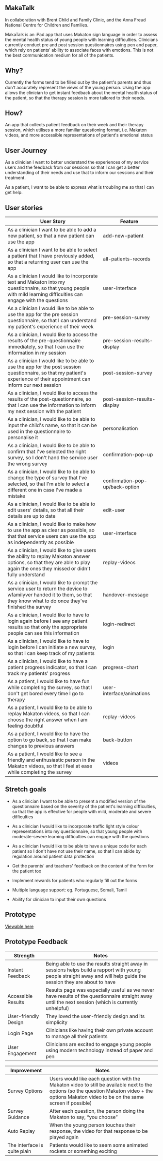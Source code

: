 ## MakaTalk

In collaboration with Brent Child and Family Clinic, and the Anna Freud National Centre for Children and Families.

MakaTalk is an iPad app that uses Makaton sign language in order to assess the mental health status of young people with learning difficulties. Clinicians currently conduct pre and post session questionnaires using pen and paper, which rely on patients' ability to associate faces with emotions. This is not the best communication medium for all of the patients.


## Why?
Currently the forms tend to be filled out by the patient's parents and thus don't accurately represent the views of the young person. Using the app allows the clinician to get instant feedback about the mental health status of the patient, so that the therapy session is more tailored to their needs.

## How?
An app that collects patient feedback on their week and their therapy session, which utilises a more familiar questioning format, i.e. Makaton videos, and more accessible representations of patient's emotional status


## User Journey

As a clinician I want to better understand the experiences of my service users and the feedback from our sessions so that I can get a better understanding of their needs and use that to inform our sessions and their treatment.

As a patient, I want to be able to express what is troubling me so that I can get help.  

## User stories


|  User Story | Feature  |   
|---|---|
| As a clinician I want to be able to add a new patient, so that a new patient can use the app  |  add-new-patient |   
| As a clinician I want to be able to select a patient that I have previously added, so that a returning user can use the app  | all-patients-records  |   
|  As a clinician I would like to incorporate text and Makaton into my questionnaire, so that young people with mild learning difficulties can engage with the questions | user-interface |
| As a clinician I would like to be able to use the app for the pre session questionnaire, so that I can understand my patient's experience of their week | pre-session-survey |
| As a clinician, I would like to access the results of the pre-questionnaire immediately, so that I can use the information in my session | pre-session-results-display |
| As a clinician I would like to be able to use the app for the post session questionnaire, so that my patient's experience of their appointment can inform our next session| post-session-survey |
| As a clinician, I would like to access the results of the post-questionnaire, so that I can use the information to inform my next session with the patient| post-session-results-display|
| As a clinician, I would like to be able to input the child's name, so that it can be used in the questionnaire to personalise it| personalisation |
| As a clinician, I would like to be able to confirm that I've selected the right survey, so I don't hand the service user the wrong survey | confirmation-pop-up |
| As a clinician, I would like to be able to change the type of survey that I've selected, so that I'm able to select a different one in case I've made a mistake | confirmation-pop-up/back-option |
| As a clinician, I would like to be able to edit users' details, so that all their details are up to date | edit-user |
| As a clinician, I would like to make how to use the app as clear as possible, so that that service users can use the app as independently as possible | user-interface |
| As a clinician, I would like to give users the ability to replay Makaton answer options, so that they are able to play again the ones they missed or didn't fully understand | replay-videos |
| As a clinician, I would like to prompt the service user to return the device to wfamilyver handed it to them, so that they know what to do once they've finished the survey| handover-message |
| As a clinician, I would like to have to login again before I see any patient results so that only the appropriate people can see this information | login-redirect |
| As a clinician, I would like to have to login before I can initiate a new survey, so that I can keep track of my patients | login |
| As a clinician, I would like to have a patient progress indicator, so that I can track my patients' progress | progress-chart |
| As a patient, I would like to have fun while completing the survey, so that I don't get bored every time I go to therapy | user-interface/animations |
| As a patient, I would like to be able to replay Makaton videos, so that I can choose the right answer when I am feeling doubtful | replay-videos |
| As a patient, I would like to have the option to go back, so that I can make changes to previous answers | back-button |
| As a patient, I would like to see a friendly and enthusiastic person in the Makaton videos, so that I feel at ease while completing the survey | videos |

## Stretch goals

* As a clinician I want to be able to present a modified version of the questionnaire based on the severity of the patient's learning difficulties, so that the app is effective for people with mild, moderate and severe difficulties

* As a clinician I would like to incorporate traffic light style colour representations into my questionnaire, so that young people with moderate-severe learning difficulties can engage with the questions

* As a clinician I would like to be able to have a unique code for each patient so I don't have not use their name, so that I can abide by regulation around patient data protection

* Get the parents' and teachers' feedback on the content of the form for the patient too

* Implement rewards for patients who regularly fill out the forms

* Multiple language support: eg. Portuguese, Somali, Tamil

* Ability for clinician to input their own questions

## Prototype

[Viewable here](https://makatalk.surge.sh/)

## Prototype Feedback


|  Strength | Notes  |   
|---|---|
| Instant Feedback | Being able to use the results straight away in sessions helps build a rapport with young people straight away and will help guide the session they are about to have |
| Accessible Results | Results page was especially useful as we never have results of the questionnaire straight away until the next session (which is currently unhelpful) |
| User-friendly Design | They loved the user-friendly design and its simplicity |
| Login Page |  Clinicians like having their own private account to manage all their patients |
| User Engagement | Clinicians are excited to engage young people using modern technology instead of paper and pen |

|  Improvement | Notes  |   
|---|---|
| Survey Options | Users would like each question with the Makaton video to still be available next to the options (so the question Makaton video + the options Makaton video to be on the same screen if possible) |
| Survey Guidance | After each question, the person doing the Makaton to say, “you choose” |
| Auto Replay | When the young person touches their response, the video for that response to be played again |
| The interface is quite plain | Patients would like to seem some animated rockets or something exciting |
